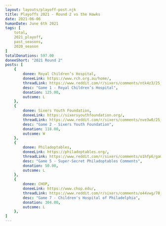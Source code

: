 ```yaml
---
layout: layouts/playoff-post.njk
title: Playoffs 2021 - Round 2 vs the Hawks
date: 2021-06-06
humanDate: June 6th 2021
tags: [
    total,
    2021_playoff,
    past_seasons,
    2020_season
]
totalDonations: 597.00
doneeShort: "2021 Round 2"
posts: [
    {
        donee: Royal Children’s Hospital,
        doneeLink: https://www.rch.org.au/home/,
        threadLink: https://www.reddit.com/r/sixers/comments/ntk4z3/25_to_the_royal_childrens_hospital_rch_in/,
        desc: "Game 1 - Royal Children’s Hospital",
        donation: 125.00,
        outcome: L
    },
    {
        donee: Sixers Youth Foundation,
        doneeLink: https://sixersyouthfoundation.org/,
        threadLink: https://www.reddit.com/r/sixers/comments/nve3w0/25_to_the_sixers_youth_foundation_in_honor_of_our/,
        desc: "Game 2 - Sixers Youth Foundation",
        donation: 118.00,
        outcome: W
    },
    {
        donee: Philadoptables,
        doneeLink: https://philadoptables.org/,
        threadLink: https://www.reddit.com/r/sixers/comments/o1hfp6/game_thread_atlanta_hawks_2_2_philadelphia_76ers/h2170dm/?context=8&depth=9,
        desc: "Game 5 - Super-Secret Philadoptables Comments",
        donation: 50.00,
        outcome: L
    }, 
    {
        donee: CHOP,
        doneeLink: https://www.chop.edu/,
        threadLink: https://www.reddit.com/r/sixers/comments/o44vwg/70_to_childrens_hospital_of_philadelphia_chop_for/,
        desc: "Game 7 - Children's Hospital of Philadelphia",
        donation: 304.00,
        outcome: L
    }, 
]
---
```


